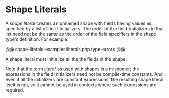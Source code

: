# Shape Literals

A *shape literal* creates an unnamed shape with fields having values as specified by a list of field-initializers. The order of the field-initializers in that list need not be the same as the order of the field specifiers in the shape type's definition. For example:

@@ shape-literals-examples/literals.php.type-errors @@

A shape literal must initialize all the the fields in the shape.

Note that the term *literal* as used with shapes is a misnomer; the expressions in the field initializers need not be compile-time constants. And even if all the initializers are constant expressions, the resulting shape literal itself is not, so it cannot be used in contexts where such expressions are required.
